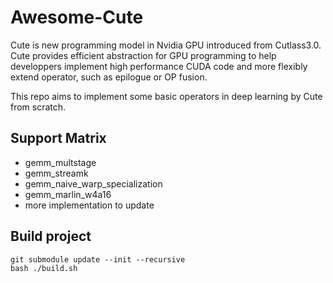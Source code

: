 # Awesome-Cute

Cute is new programming model in Nvidia GPU introduced from Cutlass3.0. Cute provides efficient abstraction for GPU programming to help developpers implement high performance CUDA code and more flexibly extend operator, such as epilogue or OP fusion.

This repo aims to implement some basic operators in deep learning by Cute from scratch.

## Support Matrix
- gemm_multstage
- gemm_streamk
- gemm_naive_warp_specialization
- gemm_marlin_w4a16
- more implementation to update

## Build project
``` shell
git submodule update --init --recursive
bash ./build.sh
```

